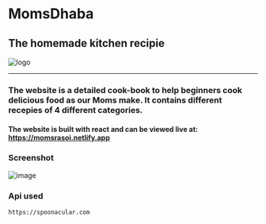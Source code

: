 # MomsDhaba
## The homemade kitchen recipie
<img src="https://mummydadhaba.netlify.app/media/logo.ico" alt="logo" />
<hr />

### The website is a detailed cook-book to help beginners cook delicious food as our Moms make. It contains different recepies of 4 different categories.
#### The website is built with react and can be viewed live at: https://momsrasoi.netlify.app

### Screenshot
![image](https://user-images.githubusercontent.com/30944790/135566546-6bd8f89e-9c08-4827-a88e-1dd6e5236419.png)

### Api used
  ``` https://spoonacular.com ```
